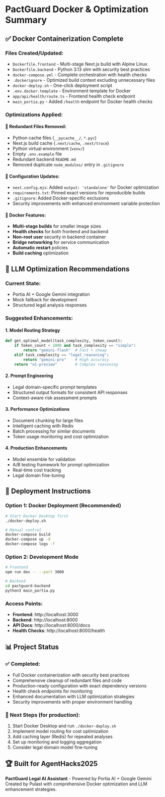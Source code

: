 # PactGuard Docker & Optimization Summary

## ✅ Docker Containerization Complete

### Files Created/Updated:

- `Dockerfile.frontend` - Multi-stage Next.js build with Alpine Linux
- `Dockerfile.backend` - Python 3.13 slim with security best practices
- `docker-compose.yml` - Complete orchestration with health checks
- `.dockerignore` - Optimized build context excluding unnecessary files
- `docker-deploy.sh` - One-click deployment script
- `.env.docker.template` - Environment template for Docker
- `app/api/health/route.ts` - Frontend health check endpoint
- `main_portia.py` - Added `/health` endpoint for Docker health checks

### Optimizations Applied:

#### 🧹 Redundant Files Removed:

- Python cache files (`__pycache__/`, `*.pyc`)
- Next.js build cache (`.next/cache`, `.next/trace`)
- Python virtual environment (`venv/`)
- Empty `.env.example` file
- Redundant backend `README.md`
- Removed duplicate `node_modules/` entry in `.gitignore`

#### 🔧 Configuration Updates:

- `next.config.mjs`: Added `output: 'standalone'` for Docker optimization
- `requirements.txt`: Pinned exact versions for reproducible builds
- `.gitignore`: Added Docker-specific exclusions
- Security improvements with enhanced environment variable protection

#### 🚀 Docker Features:

- **Multi-stage builds** for smaller image sizes
- **Health checks** for both frontend and backend
- **Non-root user** security in backend container
- **Bridge networking** for service communication
- **Automatic restart** policies
- **Build caching** optimization

## 🤖 LLM Optimization Recommendations

### Current State:

- Portia AI + Google Gemini integration
- Mock fallback for development
- Structured legal analysis responses

### Suggested Enhancements:

#### 1. Model Routing Strategy

```python
def get_optimal_model(task_complexity, token_count):
    if token_count < 1000 and task_complexity == "simple":
        return "gemini-flash"  # Fast + cheap
    elif task_complexity == "legal_reasoning":
        return "gemini-pro"    # High accuracy
    return "o1-preview"        # Complex reasoning
```

#### 2. Prompt Engineering

- Legal domain-specific prompt templates
- Structured output formats for consistent API responses
- Context-aware risk assessment prompts

#### 3. Performance Optimizations

- Document chunking for large files
- Intelligent caching with Redis
- Batch processing for similar documents
- Token usage monitoring and cost optimization

#### 4. Production Enhancements

- Model ensemble for validation
- A/B testing framework for prompt optimization
- Real-time cost tracking
- Legal domain fine-tuning

## 🚀 Deployment Instructions

### Option 1: Docker Deployment (Recommended)

```bash
# Start Docker Desktop first
./docker-deploy.sh

# Manual control
docker-compose build
docker-compose up -d
docker-compose logs -f
```

### Option 2: Development Mode

```bash
# Frontend
npm run dev -- --port 3000

# Backend
cd pactguard-backend
python3 main_portia.py
```

### Access Points:

- **Frontend**: http://localhost:3000
- **Backend**: http://localhost:8000
- **API Docs**: http://localhost:8000/docs
- **Health Checks**: http://localhost:8000/health

## 📊 Project Status

### ✅ Completed:

- Full Docker containerization with security best practices
- Comprehensive cleanup of redundant files and code
- Production-ready configuration with exact dependency versions
- Health check endpoints for monitoring
- Enhanced documentation with LLM optimization strategies
- Security improvements with proper environment handling

### 🎯 Next Steps (for production):

1. Start Docker Desktop and run `./docker-deploy.sh`
2. Implement model routing for cost optimization
3. Add caching layer (Redis) for repeated analyses
4. Set up monitoring and logging aggregation
5. Consider legal domain model fine-tuning

## 🏆 Built for AgentHacks2025

**PactGuard Legal AI Assistant** - Powered by Portia AI + Google Gemini
Created by Pulast with comprehensive Docker optimization and LLM enhancement strategies.
